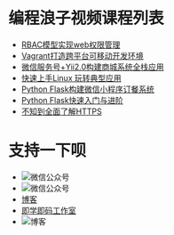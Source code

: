 编程浪子视频课程列表
===============
* [RBAC模型实现web权限管理](./rbac)
* [Vagrant打造跨平台可移动开发环境](./vagrant)
* [微信服务号+Yii2.0构建商城系统全栈应用](./lesson/lesson3)
* [快速上手Linux 玩转典型应用](./lesson/lesson4)
* [Python Flask构建微信小程序订餐系统](./lesson/lesson5)
* [Python Flask快速入门与进阶](./lesson/lesson6)
* [不知到全面了解HTTPS](./lesson/https)

支持一下呗
============
* ![微信公众号](http://cdn.static.54php.cn/images/weixin/coderonin.jpg?imageView/2/w/300)
* ![微信公众号](http://static.cdn.weiyum.cn/images/weiyu/learn_code.jpg?imageView/2/w/300)
* [博客](http://www.54php.cn)
* [即学即码工作室](http://www.weiyum.cn)
* ![博客](https://www.54php.cn/default/qrcode?qr_text=https%3a%2f%2fwww.54php.cn)

            
    

   
    
    
